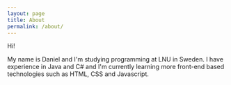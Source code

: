 ```yaml
---
layout: page
title: About
permalink: /about/
---
```


Hi!

My name is Daniel and I'm studying programming at LNU in Sweden. I have experience in Java and C# and I'm currently learning more front-end based technologies such as HTML, CSS and Javascript.
